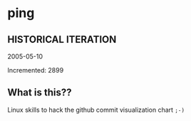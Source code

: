 # ping

## HISTORICAL ITERATION
2005-05-10

Incremented: 2899

## What is this?? 
Linux skills to hack the github commit visualization chart `;-)`
